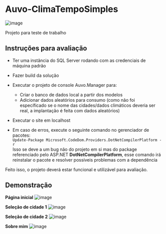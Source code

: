 # Auvo-ClimaTempoSimples

![image](https://1.bp.blogspot.com/-7QWWHMNeLN4/YHg-sUGr2CI/AAAAAAAACeM/UNI4wisSKr0guvDIFzAGQEonOxfZHhP3QCLcBGAsYHQ/s0/ANIMACAO_FRANCIS_CORRENDO.gif)

Projeto para teste de trabalho

## Instruções para avaliação
 * Ter uma instância do SQL Server rodando com as credenciais de máquina padrão
 * Fazer build da solução
 * Executar o projeto de console Auvo.Manager para:
   - Criar o banco de dados local a partir dos modelos
   - Adicionar dados aleatórios para consumo (como não foi específicado se o nome das cidades/dados climáticos deveria ser real, a implantação é feita com dados aleatórios)
 * Executar o site em localhost

 * Em caso de erros, execute o seguinte comando no gerenciador de pacotes:<br />
  ```Update-Package Microsoft.CodeDom.Providers.DotNetCompilerPlatform -r```<br/>
  Isso se deve a um bug não do projeto em si mas do package referenciado pelo ASP.NET **DotNetCompilerPlatform**, esse comando irá reinstalar o pacote e resolver possíveis problemas com a dependência

Feito isso, o projeto deverá estar funcional e utilizável para avaliação.

## Demonstração

**Página inicial**
![image](https://user-images.githubusercontent.com/98046863/163687706-d1a9d77c-c877-4e83-93a7-92d0c6d1a4ae.png)

**Seleção de cidade 1**
![image](https://user-images.githubusercontent.com/98046863/163687713-f4ea31c8-a6fe-4177-9efd-527bffb0493d.png)

**Seleção de cidade 2**
![image](https://user-images.githubusercontent.com/98046863/163687730-b2348259-5c92-4a52-b0d1-ff1e376e0c6f.png)

**Sobre mim**
![image](https://user-images.githubusercontent.com/98046863/163687742-276419f0-3706-4a94-99f6-deec626eb338.png)
